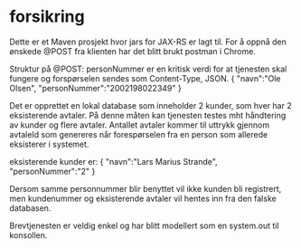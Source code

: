 # forsikring

Dette er et Maven prosjekt hvor jars for JAX-RS er lagt til. For å oppnå den ønskede @POST fra klienten har det blitt brukt
postman i Chrome. 

Struktur på @POST:
personNummer er en kritisk verdi for at tjenesten skal fungere og forspørselen sendes som Content-Type, JSON.
{
"navn":"Ole Olsen",
"personNummer":"2002198022349"
}

Det er opprettet en lokal database som inneholder 2 kunder, som hver har 2 eksisterende avtaler. På denne måten kan tjenesten testes mht håndtering av kunder og flere avtaler. Antallet avtaler kommer til uttrykk gjennom avtaleId som genereres når forespørselen fra en person som allerede eksisterer i systemet.

eksisterende kunder er:
{
"navn":"Lars Marius Strande",
"personNummer":"2"
}

Dersom samme personnummer blir benyttet vil ikke kunden bli registrert, men kundenummer og eksisterende avtaler vil hentes inn fra den falske databasen.

Brevtjenesten er veldig enkel og har blitt modellert som en system.out til konsollen.
